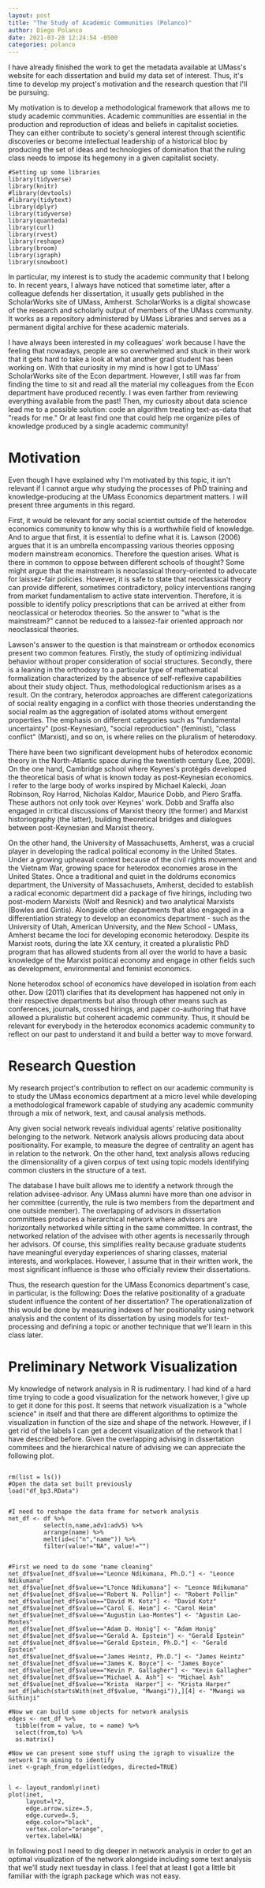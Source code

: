 ```yaml
---
layout: post
title: "The Study of Academic Communities (Polanco)"
author: Diego Polanco
date: 2021-03-28 12:24:54 -0500
categories: polanco
---
```



I have already finished the work to get the metadata available at UMass's website for each dissertation and build my data set of interest. Thus, it's time to develop my project's motivation and the research question that I'll be pursuing.   

My motivation is to develop a methodological framework that allows me to study academic communities. Academic communities are essential in the production and reproduction of ideas and beliefs in capitalist societies.  They can either contribute to society's general interest through scientific discoveries or become intellectual leadership of a historical bloc by producing the set of ideas and technologies of domination that the ruling class needs to impose its hegemony in a given capitalist society. 

```
#Setting up some libraries 
library(tidyverse)
library(knitr)
#library(devtools)
#library(tidytext)
library(dplyr)
library(tidyverse)
library(quanteda)
library(curl)
library(rvest)
library(reshape)
library(broom)
library(igraph)
library(snowboot)

```

In particular, my interest is to study the academic community that I belong to. In recent years, I always have noticed that sometime later, after a colleague defends her dissertation, it usually gets published in the ScholarWorks site of UMass, Amherst. ScholarWorks is a digital showcase of the research and scholarly output of members of the UMass community. It works as a repository administered by UMass Libraries and serves as a permanent digital archive for these academic materials. 

I have always been interested in my colleagues' work because I have the feeling that nowadays, people are so overwhelmed and stuck in their work that it gets hard to take a look at what another grad student has been working on. With that curiosity in my mind is how I got to UMass' ScholarWorks site of the Econ department. However, I still was far from finding the time to sit and read all the material my colleagues from the Econ department have produced recently.  I was even farther from reviewing everything available from the past! Then, my curiosity about data science lead me to a possible solution: code an algorithm treating text-as-data that "reads for me." Or at least find one that could help me organize piles of knowledge produced by a single academic community! 

# Motivation 

Even though I have explained why I'm motivated by this topic, it isn't relevant if I cannot argue why studying the processes of PhD training and knowledge-producing at the UMass Economics department matters.  I will present three arguments in this regard. 

First, it would be relevant for any social scientist outside of the heterodox economics community to know why this is a worthwhile field of knowledge. And to argue that first, it is essential to define what it is. 
Lawson (2006) argues that it is an umbrella encompassing various theories opposing modern mainstream economics. Therefore the question arises. What is there in common to oppose between different schools of thought? Some might argue that the mainstream is neoclassical theory-oriented to advocate for laissez-fair policies. However, it is safe to state that neoclassical theory can provide different, sometimes contradictory, policy interventions ranging from market fundamentalism to active state intervention. Therefore, it is possible to identify policy prescriptions that can be arrived at either from neoclassical or heterodox theories.  So the answer to "what is the mainstream?" cannot be reduced to a laissez-fair oriented approach nor neoclassical theories. 

Lawson's answer to the question is that mainstream or orthodox economics present two common features. Firstly, the study of optimizing individual behavior without proper consideration of social structures. Secondly, there is a leaning in the orthodoxy to a particular type of mathematical formalization characterized by the absence of self-reflexive capabilities about their study object. Thus, methodological reductionism arises as a result. On the contrary, heterodox approaches are different categorizations of social reality engaging in a conflict with those theories understanding the social realm as the aggregation of isolated atoms without emergent properties. The emphasis on different categories such as "fundamental uncertainty" (post-Keynesian), "social reproduction" (feminist), "class conflict" (Marxist), and so on, is where relies on the pluralism of heterodoxy. 

There have been two significant development hubs of heterodox economic theory in the North-Atlantic space during the twentieth century (Lee, 2009).   On the one hand,  Cambridge school where Keynes's protégés developed the theoretical basis of what is known today as post-Keynesian economics. I refer to the large body of works inspired by Michael Kalecki, Joan Robinson, Roy Harrod, Nicholas Kaldor, Maurice Dobb, and Piero Sraffa.  These authors not only took over Keynes' work. Dobb and Sraffa also engaged in critical discussions of Marxist theory (the former) and Marxist historiography (the latter), building theoretical bridges and dialogues between post-Keynesian and Marxist theory. 

On the other hand, the University of Massachusetts, Amherst, was a crucial player in developing the radical political economy in the United States. Under a growing upheaval context because of the civil rights movement and the Vietnam War, growing space for heterodox economies arose in the United States. Once a traditional and quiet in the doldrums economics department, the University of Massachusets, Amherst, decided to establish a radical economic department did a package of five hirings, including two post-modern Marxists (Wolf and Resnick) and two analytical Marxists (Bowles and Gintis). Alongside other departments that also engaged in a differentiation strategy to develop an economics department - such as the University of Utah, American University, and the New School - UMass, Amherst became the loci for developing economic heterodoxy.  Despite its Marxist roots, during the late XX century, it created a pluralistic PhD program that has allowed students from all over the world to have a basic knowledge of the Marxist political economy and engage in other fields such as development, environmental and feminist economics. 

None heterodox school of economics have developed in isolation from each other. Dow (2011) clarifies that its development has happened not only in their respective departments but also through other means such as conferences, journals, crossed hirings, and paper co-authoring that have allowed a pluralistic but coherent academic community.  Thus, it should be relevant for everybody in the heterodox economics academic community to reflect on our past to understand it and build a better way to move forward. 

# Research Question 

My research project's contribution to reflect on our academic community is to study the UMass economics department at a micro level while developing a methodological framework capable of studying any academic community through a mix of network, text, and causal analysis methods.  

Any given social network reveals individual agents' relative positionality belonging to the network.  Network analysis allows producing data about positionality. For example, to measure the degree of centrality an agent has in relation to the network. On the other hand, text analysis allows reducing the dimensionality of a given corpus of text using topic models identifying common clusters in the structure of a text. 

The database I have built allows me to identify a network through the relation advisee-advisor. Any UMass alumni have more than one advisor in her committee (currently, the rule is two members from the department and one outside member). The overlapping of advisors in dissertation committees produces a hierarchical network where advisors are horizontally networked while sitting in the same committee. In contrast, the networked relation of the advisee with other agents is necessarily through her advisors. Of course, this simplifies reality because graduate students have meaningful everyday experiences of sharing classes, material interests, and workplaces. However, I assume that in their written work, the most significant influence is those who officially review their dissertations. 

Thus, the research question for the UMass Economics department's case, in particular, is the following: Does the relative positionality of a graduate student influence the content of her dissertation? The operationalization of this would be done by measuring indexes of her positionality using network analysis and the content of its dissertation by using models for text-processing and defining a topic or another technique that we'll learn in this class later. 


# Preliminary Network Visualization


My knowledge of network analysis in R is rudimentary. I had kind of a hard time trying to code a good visualization for the network however, I give up to get it done for this post. It seems that network visualization is a "whole science" in itself and that there are different algorithms to optimize the visualization in function of the size and shape of the network. However, if I get rid of the labels I can get a decent visualization of the network that I have described before. Given the overlapping advising in dissertation commitees and the hierarchical nature of advising we can appreciate the following plot. 

```

rm(list = ls())
#Open the data set built previously 
load("df_bp3.RData")


#I need to reshape the data frame for network analysis 
net_df <- df %>% 
          select(n,name,adv1:adv5) %>%
          arrange(name) %>%
          melt(id=c("n","name")) %>% 
          filter(value!="NA", value!="")


#First we need to do some "name cleaning" 
net_df$value[net_df$value=="Leonce Ndikumana, Ph.D."] <- "Leonce Ndikumana"
net_df$value[net_df$value=="L?once Ndikumana"] <- "Leonce Ndikumana"
net_df$value[net_df$value=="Robert N. Pollin"] <- "Robert Pollin"
net_df$value[net_df$value=="David M. Kotz"] <- "David Kotz"
net_df$value[net_df$value=="Carol E. Heim"] <- "Carol Heim"
net_df$value[net_df$value=="Augustin Lao-Montes"] <- "Agustin Lao-Montes"
net_df$value[net_df$value=="Adam D. Honig"] <- "Adam Honig"
net_df$value[net_df$value=="Gerald A. Epstein"] <- "Gerald Epstein"
net_df$value[net_df$value=="Gerald Epstein, Ph.D."] <- "Gerald Epstein"
net_df$value[net_df$value=="James Heintz, Ph.D."] <- "James Heintz"
net_df$value[net_df$value=="James K. Boyce"] <- "James Boyce"
net_df$value[net_df$value=="Kevin P. Gallagher"] <- "Kevin Gallagher"
net_df$value[net_df$value=="Michael A. Ash"] <- "Michael Ash"
net_df$value[net_df$value=="Krista  Harper"] <- "Krista Harper"
net_df[which(startsWith(net_df$value, "Mwangi")),][4] <- "Mwangi wa Githinji"

#Now we can build some objects for network analysis
edges <- net_df %>% 
  tibble(from = value, to = name) %>% 
  select(from,to) %>% 
  as.matrix()

#Now we can present some stuff using the igraph to visualize the network I'm aiming to identify 
inet <-graph_from_edgelist(edges, directed=TRUE) 


l <- layout_randomly(inet)
plot(inet, 
     layout=l*2,
     edge.arrow.size=.5, 
     edge.curved=.5,
     edge.color="black",
     vertex.color="orange",
     vertex.label=NA)

```


In following post I need to dig deeper in network analysis in order to get an optimal visualization of the network alongside including some text analysis that we'll study next tuesday in class. I feel that at least I got a little bit familiar with the igraph package which was not easy. 


